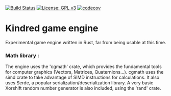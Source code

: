 [![Build Status](https://travis-ci.org/Malkaviel/KindredEngine.svg?branch=master)](https://travis-ci.org/Malkaviel/KindredEngine)  [![License: GPL v3](https://img.shields.io/badge/License-GPL%20v3-blue.svg)](https://www.gnu.org/licenses/gpl-3.0) [![codecov](https://codecov.io/gh/Malkaviel/KindredEngine/branch/master/graph/badge.svg)](https://codecov.io/gh/Malkaviel/KindredEngine)
# Kindred game engine
Experimental game engine written in Rust, far from being usable at this time.

### Math library :
The engine uses the 'cgmath' crate, which provides the fundamental tools for computer graphics (Vectors, Matrices, Quaternions...).
cgmath uses the simd crate to take advantage of SIMD instructions for calculations.
It also uses Serde, a popular serialization/deserialization library.
A very basic Xorshift random number generator is also included, using the 'rand' crate.


